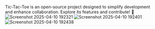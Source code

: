 Tic-Tac-Toe is an open-source project designed to simplify development and enhance collaboration. Explore its features and contribute! 🚀
![Screenshot 2025-04-10 192321](https://github.com/user-attachments/assets/292c0b83-4575-45f8-aa1e-374192e779d2)
![Screenshot 2025-04-10 192401](https://github.com/user-attachments/assets/117212c0-e892-4fd1-a9d8-001702db37c8)
![Screenshot 2025-04-10 192438](https://github.com/user-attachments/assets/a6a88cef-3146-45dc-93db-1e5f17b324bd)



